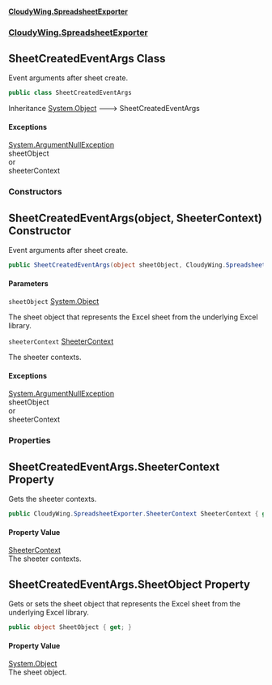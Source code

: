 #### [CloudyWing.SpreadsheetExporter](index.md 'index')
### [CloudyWing.SpreadsheetExporter](CloudyWing.SpreadsheetExporter.md 'CloudyWing.SpreadsheetExporter')

## SheetCreatedEventArgs Class

Event arguments after sheet create.

```csharp
public class SheetCreatedEventArgs
```

Inheritance [System.Object](https://docs.microsoft.com/en-us/dotnet/api/System.Object 'System.Object') &#129106; SheetCreatedEventArgs

#### Exceptions

[System.ArgumentNullException](https://docs.microsoft.com/en-us/dotnet/api/System.ArgumentNullException 'System.ArgumentNullException')  
sheetObject  
            or  
            sheeterContext
### Constructors

<a name='CloudyWing.SpreadsheetExporter.SheetCreatedEventArgs.SheetCreatedEventArgs(object,CloudyWing.SpreadsheetExporter.SheeterContext)'></a>

## SheetCreatedEventArgs(object, SheeterContext) Constructor

Event arguments after sheet create.

```csharp
public SheetCreatedEventArgs(object sheetObject, CloudyWing.SpreadsheetExporter.SheeterContext sheeterContext);
```
#### Parameters

<a name='CloudyWing.SpreadsheetExporter.SheetCreatedEventArgs.SheetCreatedEventArgs(object,CloudyWing.SpreadsheetExporter.SheeterContext).sheetObject'></a>

`sheetObject` [System.Object](https://docs.microsoft.com/en-us/dotnet/api/System.Object 'System.Object')

The sheet object that represents the Excel sheet from the underlying Excel library.

<a name='CloudyWing.SpreadsheetExporter.SheetCreatedEventArgs.SheetCreatedEventArgs(object,CloudyWing.SpreadsheetExporter.SheeterContext).sheeterContext'></a>

`sheeterContext` [SheeterContext](CloudyWing.SpreadsheetExporter.SheeterContext.md 'CloudyWing.SpreadsheetExporter.SheeterContext')

The sheeter contexts.

#### Exceptions

[System.ArgumentNullException](https://docs.microsoft.com/en-us/dotnet/api/System.ArgumentNullException 'System.ArgumentNullException')  
sheetObject  
            or  
            sheeterContext
### Properties

<a name='CloudyWing.SpreadsheetExporter.SheetCreatedEventArgs.SheeterContext'></a>

## SheetCreatedEventArgs.SheeterContext Property

Gets the sheeter contexts.

```csharp
public CloudyWing.SpreadsheetExporter.SheeterContext SheeterContext { get; }
```

#### Property Value
[SheeterContext](CloudyWing.SpreadsheetExporter.SheeterContext.md 'CloudyWing.SpreadsheetExporter.SheeterContext')  
The sheeter contexts.

<a name='CloudyWing.SpreadsheetExporter.SheetCreatedEventArgs.SheetObject'></a>

## SheetCreatedEventArgs.SheetObject Property

Gets or sets the sheet object that represents the Excel sheet from the underlying Excel library.

```csharp
public object SheetObject { get; }
```

#### Property Value
[System.Object](https://docs.microsoft.com/en-us/dotnet/api/System.Object 'System.Object')  
The sheet object.